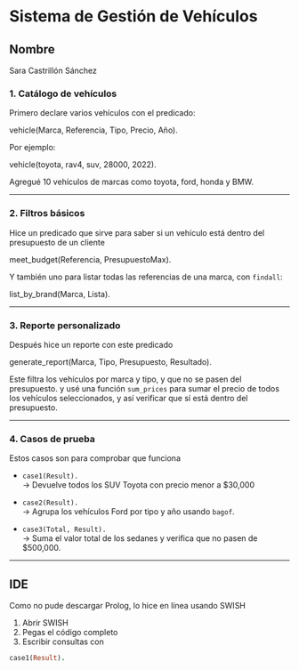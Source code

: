 
#  Sistema de Gestión de Vehículos

## Nombre
Sara Castrillón Sánchez


### 1. **Catálogo de vehículos**
Primero declare varios vehículos con el predicado:


vehicle(Marca, Referencia, Tipo, Precio, Año).


Por ejemplo:

vehicle(toyota, rav4, suv, 28000, 2022).


Agregué 10 vehículos de marcas como toyota, ford, honda y BMW.

---

### 2. **Filtros básicos**

Hice un predicado que sirve para saber si un vehículo está dentro del presupuesto de un cliente


meet_budget(Referencia, PresupuestoMax).


Y también uno para listar todas las referencias de una marca, con `findall`:


list_by_brand(Marca, Lista).


---

### 3. **Reporte personalizado**

Después hice un reporte con este predicado


generate_report(Marca, Tipo, Presupuesto, Resultado).


Este filtra los vehículos por marca y tipo, y que no se pasen del presupuesto. y usé una función `sum_prices` para sumar el precio de todos los vehículos seleccionados, y así verificar que sí está dentro del presupuesto.

---

### 4. **Casos de prueba**

Estos casos son para comprobar que funciona

- `case1(Result).`  
  → Devuelve todos los SUV Toyota con precio menor a $30,000

- `case2(Result).`  
  → Agrupa los vehículos Ford por tipo y año usando `bagof`.

- `case3(Total, Result).`  
  → Suma el valor total de los sedanes y verifica que no pasen de $500,000.

---

##  IDE

Como no pude descargar Prolog, lo hice en línea usando SWISH


1. Abrir SWISH
2. Pegas el código completo
3. Escribir consultas con
```prolog
case1(Result).
```


